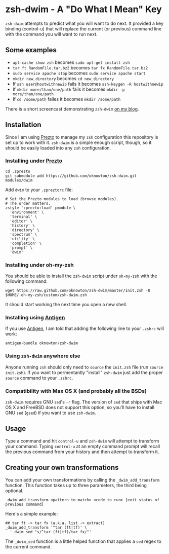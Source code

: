 # zsh-dwim - A "Do What I Mean" Key

`zsh-dwim` attempts to predict what you will want to do next.  It provided a key binding (control-u) that will replace the current (or previous) command line with the command you will want to run next.

## Some examples

 * `apt-cache show zsh` becomes `sudo apt-get install zsh`
 * `tar ft RandomFile.tar.bz2` becomes `tar fx RandomFile.tar.bz2`
 * `sudo service apache stop` becomes `sudo service apache start`
 * `mkdir new_directory` becomes `cd new_directory`
 * If `ssh user@hostwithnewip` fails it becomes `ssh-keygen -R hostwithnewip`
 * If `mkdir more/than/one/path` fails it becomes `mkdir -p more/than/one/path`
 * If `cd /some/path` failes it becomes `mkdir /some/path`

There is a short screencast demonstrating `zsh-dwim` [on my blog](http://blog.patshead.com/2012/10/cleanup-of-zsh-dwim.html).

## Installation

Since I am using [Prezto](https://github.com/sorin-ionescu/prezto) to manage my `zsh` configuration this repository is set up to work with it.  `zsh-dwim` is a simple enough script, though, so it should be easily loaded into any `zsh` configuration.

### Installing under [Prezto](https://github.com/sorin-ionescu/prezto)

    cd .zprezto
    git submodule add https://github.com/oknowton/zsh-dwim.git modules/dwim

Add `dwim` to your `.zpreztorc` file:

    # Set the Prezto modules to load (browse modules).
    # The order matters.
    zstyle ':prezto:load' pmodule \
      'environment' \
      'terminal' \
      'editor' \
      'history' \
      'directory' \
      'spectrum' \
      'utility' \
      'completion' \
      'prompt' \
      'dwim'

### Installing under oh-my-zsh

You should be able to install the `zsh-dwim` script under `oh-my-zsh` with the following command:

    wget https://raw.github.com/oknowton/zsh-dwim/master/init.zsh -O $HOME/.oh-my-zsh/custom/zsh-dwim.zsh

It should start working the next time you open a new shell.

### Installing using [Antigen](https://github.com/zsh-users/antigen)

If you use [Antigen](https://github.com/zsh-users/antigen), I am told that adding the following line to your `.zshrc` will work:

    antigen-bundle oknowton/zsh-dwim
    
### Using `zsh-dwim` anywhere else

Anyone running `zsh` should only need to `source` the `init.zsh` file (run `source init.zsh`).  If you want to permentantly "install" `zsh-dwim` just add the proper `source` command to your `.zshrc`.

### Compatibility with Max OS X (and probably all the BSDs)

`zsh-dwim` requires GNU `sed`'s `-r` flag.  The version of `sed` that ships with Mac OS X and FreeBSD does not support this option, so you'll have to install GNU `sed` (`gsed`) if you want to use `zsh-dwim`.

## Usage

Type a command and hit `control-u` and `zsh-dwim` will attempt to transform your command.  Typing `control-u` at an empty command prompt will recall the previous command from your history and then attempt to transform it.

## Creating your own transformations

You can add your own transformations by calling the `_dwim_add_transform` function.  This function takes up to three parameters, the third being optional.

    _dwim_add_transform <pattern to match> <code to run> [exit status of previous command]
    
Here's a simple example:

    ## tar ft -> tar fx (a.k.a. list -> extract)
    _dwim_add_transform '^tar (ft|tf)' \
      '_dwim_sed "s/^tar (ft|tf)/tar fx/"'

The `_dwim_sed` function is a little helped function that applies a `sed` regex to the current command.
